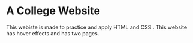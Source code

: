 <h1>A College Website</h1>
<p>This webiste is made to practice and apply HTML and CSS .
This website has hover effects and has two pages.</p>

